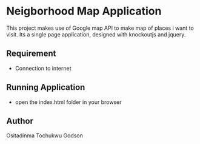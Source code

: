 # Neigborhood Map Application

This project makes use of Google map API to make map of places i want to visit. Its a single page application, 
designed with knockoutjs and jquery.

## Requirement
* Connection to internet

## Running Application

* open the index.html folder in your browser

## Author
Ositadinma Tochukwu Godson